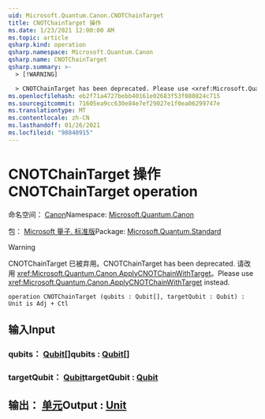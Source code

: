 ```yaml
---
uid: Microsoft.Quantum.Canon.CNOTChainTarget
title: CNOTChainTarget 操作
ms.date: 1/23/2021 12:00:00 AM
ms.topic: article
qsharp.kind: operation
qsharp.namespace: Microsoft.Quantum.Canon
qsharp.name: CNOTChainTarget
qsharp.summary: >-
  > [!WARNING]

  > CNOTChainTarget has been deprecated. Please use <xref:Microsoft.Quantum.Canon.ApplyCNOTChainWithTarget> instead.
ms.openlocfilehash: eb2f71a4727bebb40161e02683f53f080824c715
ms.sourcegitcommit: 71605ea9cc630e84e7ef29027e1f0ea06299747e
ms.translationtype: MT
ms.contentlocale: zh-CN
ms.lasthandoff: 01/26/2021
ms.locfileid: "98840915"
---
```

# <a name="cnotchaintarget-operation"></a><span data-ttu-id="fccc6-102">CNOTChainTarget 操作</span><span class="sxs-lookup"><span data-stu-id="fccc6-102">CNOTChainTarget operation</span></span>

<span data-ttu-id="fccc6-103">命名空间： [Canon](xref:Microsoft.Quantum.Canon)</span><span class="sxs-lookup"><span data-stu-id="fccc6-103">Namespace: [Microsoft.Quantum.Canon](xref:Microsoft.Quantum.Canon)</span></span>

<span data-ttu-id="fccc6-104">包： [Microsoft 量子. 标准版](https://nuget.org/packages/Microsoft.Quantum.Standard)</span><span class="sxs-lookup"><span data-stu-id="fccc6-104">Package: [Microsoft.Quantum.Standard](https://nuget.org/packages/Microsoft.Quantum.Standard)</span></span>


> [!WARNING]
> <span data-ttu-id="fccc6-105">CNOTChainTarget 已被弃用。</span><span class="sxs-lookup"><span data-stu-id="fccc6-105">CNOTChainTarget has been deprecated.</span></span> <span data-ttu-id="fccc6-106">请改用 <xref:Microsoft.Quantum.Canon.ApplyCNOTChainWithTarget>。</span><span class="sxs-lookup"><span data-stu-id="fccc6-106">Please use <xref:Microsoft.Quantum.Canon.ApplyCNOTChainWithTarget> instead.</span></span>



```qsharp
operation CNOTChainTarget (qubits : Qubit[], targetQubit : Qubit) : Unit is Adj + Ctl
```


## <a name="input"></a><span data-ttu-id="fccc6-107">输入</span><span class="sxs-lookup"><span data-stu-id="fccc6-107">Input</span></span>

### <a name="qubits--qubit"></a><span data-ttu-id="fccc6-108">qubits： [Qubit](xref:microsoft.quantum.lang-ref.qubit)[]</span><span class="sxs-lookup"><span data-stu-id="fccc6-108">qubits : [Qubit](xref:microsoft.quantum.lang-ref.qubit)[]</span></span>




### <a name="targetqubit--qubit"></a><span data-ttu-id="fccc6-109">targetQubit： [Qubit](xref:microsoft.quantum.lang-ref.qubit)</span><span class="sxs-lookup"><span data-stu-id="fccc6-109">targetQubit : [Qubit](xref:microsoft.quantum.lang-ref.qubit)</span></span>





## <a name="output--unit"></a><span data-ttu-id="fccc6-110">输出： [单元](xref:microsoft.quantum.lang-ref.unit)</span><span class="sxs-lookup"><span data-stu-id="fccc6-110">Output : [Unit](xref:microsoft.quantum.lang-ref.unit)</span></span>

